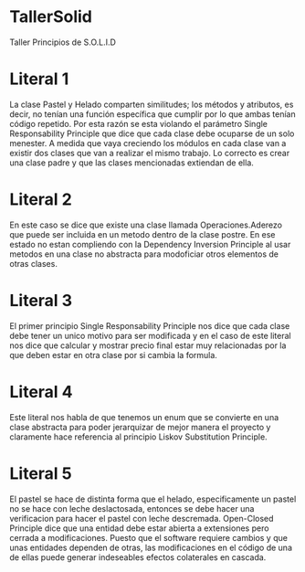 # TallerSolid
Taller Principios de S.O.L.I.D

# Literal 1
La clase Pastel y Helado comparten similitudes; los métodos y atributos, es decir, no tenían una función específica que cumplir por lo que ambas tenían código repetido. Por esta razón se esta violando el parámetro Single Responsability Principle que dice que cada clase debe ocuparse de un solo menester. A medida que vaya creciendo los módulos en cada clase van a existir dos clases que van a realizar el mismo trabajo. Lo correcto es crear una clase padre y que las clases mencionadas extiendan de ella.

# Literal 2
En este caso se dice que existe una clase llamada Operaciones.Aderezo que puede ser incluida en un metodo dentro de la clase postre. En ese estado no estan compliendo con la Dependency Inversion Principle al usar metodos en una clase no abstracta para modoficiar otros elementos de otras clases.

# Literal 3
El primer principio Single Responsability Principle nos dice que cada clase debe tener un unico motivo para ser modificada y en el caso de este literal nos dice que calcular y mostrar precio final estar muy relacionadas por la que deben estar en otra clase por si cambia la formula.

# Literal 4
Este literal nos habla de que tenemos un enum que se convierte en una clase abstracta para poder jerarquizar de mejor manera el proyecto y claramente hace referencia al principio Liskov Substitution Principle.

# Literal 5
El pastel se hace de distinta forma que el helado, especificamente un pastel no se hace con leche deslactosada, entonces se debe hacer una verificacion para hacer el pastel con leche descremada. Open-Closed Principle dice que una entidad debe estar abierta a extensiones pero cerrada a modificaciones. Puesto que el software requiere cambios y que unas entidades dependen de otras, las modificaciones en el código de una de ellas puede generar indeseables efectos colaterales en cascada.
